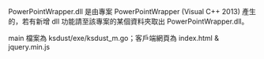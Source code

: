 PowerPointWrapper.dll 是由專案 PowerPointWrapper (Visual C++ 2013) 產生的，若有新增 dll 功能請至該專案的某個資料夾取出 PowerPointWrapper.dll。

main 檔案為 ksdust/exe/ksdust_m.go；客戶端網頁為 index.html & jquery.min.js